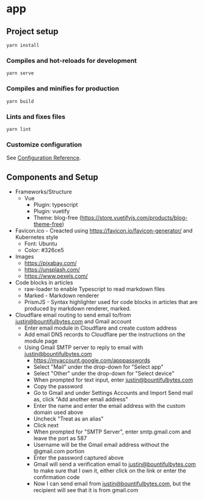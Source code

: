 # app

## Project setup
```
yarn install
```

### Compiles and hot-reloads for development
```
yarn serve
```

### Compiles and minifies for production
```
yarn build
```

### Lints and fixes files
```
yarn lint
```

### Customize configuration
See [Configuration Reference](https://cli.vuejs.org/config/).

## Components and Setup
* Frameworks/Structure
  * Vue
    * Plugin: typescript
    * Plugin: vuetify
    * Theme: blog-free (https://store.vuetifyjs.com/products/blog-theme-free)
* Favicon.ico - Creacted using https://favicon.io/favicon-generator/ and Kubernetes style
  * Font: Ubuntu
  * Color: #326ce5
* Images
  * https://pixabay.com/
  * https://unsplash.com/
  * https://www.pexels.com/
* Code blocks in articles
  * raw-loader to enable Typescript to read markdown files
  * Marked - Markdown renderer
  * PrismJS - Syntax highlighter used for code blocks in articles that are produced by markdown renderer, marked.
* Cloudflare email routing to send email to/from justin@bountifulbytes.com and Gmail account
  * Enter email module in Cloudflare and create custom address
  * Add email DNS records to Cloudflare per the instructions on the module page
  * Using Gmail SMTP server to reply to email with justin@bountifulbytes.com
    * https://myaccount.google.com/apppasswords
    * Select "Mail" under the drop-down for "Select app"
    * Select "Other" under the drop-down for "Select device"
    * When prompted for text input, enter justin@bountifulbytes.com
    * Copy the password
    * Go to Gmail and under Settings  Accounts and Import  Send mail as, click "Add another email address"
    * Enter the name and enter the email address with the custom domain used above
    * Uncheck "Treat as an alias"
    * Click next
    * When prompted for "SMTP Server", enter smtp.gmail.com and leave the port as 587
    * Username will be the Gmail email address without the @gmail.com portion
    * Enter the password captured above
    * Gmail will send a verification email to justin@bountifulbytes.com to make sure that I own it, either click on the link or enter the confirmation code
    * Now I can send email from justin@bountifulbytes.com, but the recipient will see that it is from gmail.com
